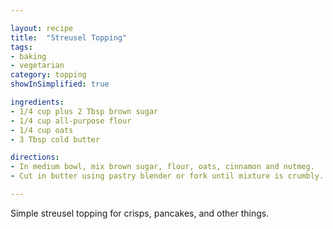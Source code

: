 ```yaml
---

layout: recipe
title:  "Streusel Topping"
tags: 
- baking
- vegetarian
category: topping
showInSimplified: true

ingredients:
- 1/4 cup plus 2 Tbsp brown sugar
- 1/4 cup all-purpose flour
- 1/4 cup oats
- 3 Tbsp cold butter

directions:
- In medium bowl, mix brown sugar, flour, oats, cinnamon and nutmeg. 
- Cut in butter using pastry blender or fork until mixture is crumbly.

---
```


Simple streusel topping for crisps, pancakes, and other things.